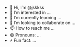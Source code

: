 - 👋 Hi, I’m @jskkss
- 👀 I’m interested in ...
- 🌱 I’m currently learning ...
- 💞️ I’m looking to collaborate on ...
- 📫 How to reach me ...
- 😄 Pronouns: ...
- ⚡ Fun fact: ...

<!---
jskkss/jskkss is a ✨ special ✨ repository because its `README.md` (this file) appears on your GitHub profile.
You can click the Preview link to take a look at your changes.
--->
